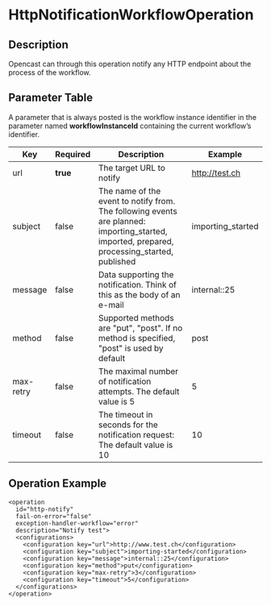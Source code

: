 # HttpNotificationWorkflowOperation

## Description
Opencast can through this operation notify any HTTP endpoint about the process of the workflow.

## Parameter Table
A parameter that is always posted is the workflow instance identifier in the parameter named
**workflowInstanceId** containing the current workflow’s identifier.

|Key       |Required |Description                                                                              |Example|
|----------|---------|-------------------------------------------------------------------------------------------|-----|
|url       |**true** |The target URL to notify                                                                   |http://test.ch|
|subject   |false    |The name of the event to notify from. The following events are planned: importing\_started, imported, prepared, processing\_started, published|importing\_started|
|message   |false    |Data supporting the notification. Think of this as the body of an e-mail                   |internal::25|
|method    |false    |Supported methods are "put", "post". If no method is specified, "post" is used by default  |post|
|max-retry |false    |The maximal number of notification attempts. The default value is 5                        |5|
|timeout   |false    |The timeout in seconds for the notification request: The default value is 10               |10|

## Operation Example

    <operation
      id="http-notify"
      fail-on-error="false"
      exception-handler-workflow="error"
      description="Notify test">
      <configurations>
        <configuration key="url">http://www.test.ch</configuration>
        <configuration key="subject">importing-started</configuration>
        <configuration key="message">internal::25</configuration>
        <configuration key="method">put</configuration>
        <configuration key="max-retry">3</configuration>
        <configuration key="timeout">5</configuration>
      </configurations>
    </operation>

